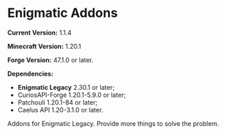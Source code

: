 # Enigmatic Addons 

**Current Version:** 1.1.4

**Minecraft Version:** 1.20.1

**Forge Version:** 47.1.0 or later.

**Dependencies:** 
- **Enigmatic Legacy** 2.30.1 or later;
- CuriosAPI-Forge 1.20.1-5.9.0 or later;
- Patchouli 1.20.1-84 or later; 
- Caelus API 1.20-3.1.0 or later.

Addons for Enigmatic Legacy. Provide more things to solve the problem.